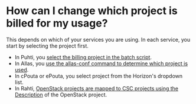 # How can I change which project is billed for my usage?

This depends on which of your services you are using. In each service, you
start by selecting the project first.

* In Puhti, you
  [select the billing project in the batch script](../computing/running/creating-job-scripts.md).
* In Allas, you
  [use the allas-conf command to determine which project is used](../data/Allas/accessing_allas.md).
* In cPouta or ePouta, you select project from the Horizon's dropdown list.
* In Rahti,
  [OpenStack projects are mapped to CSC projects using the Description]("../../cloud/rahti/usage/projects_and_quota.md)
  of the OpenStack project.
